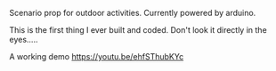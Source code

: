 Scenario prop for outdoor activities. Currently powered by arduino.

This is the first thing I ever built and coded. Don't look it directly in the eyes.....

A working demo https://youtu.be/ehfSThubKYc
